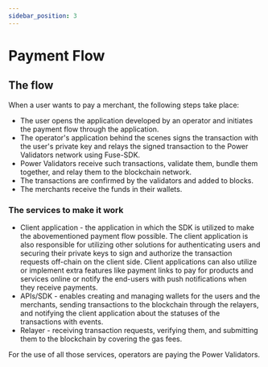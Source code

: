 ```yaml
---
sidebar_position: 3
---
```

# Payment Flow

## The flow

When a user wants to pay a merchant, the following steps take place:

* The user opens the application developed by an operator and initiates the payment flow through the application.
* The operator's application behind the scenes signs the transaction with the user's private key and relays the signed transaction to the Power Validators network using Fuse-SDK.
* Power Validators receive such transactions, validate them, bundle them together, and relay them to the blockchain network.
* The transactions are confirmed by the validators and added to blocks.
* The merchants receive the funds in their wallets.

### The services to make it work

* Client application - the application in which the SDK is utilized to make the abovementioned payment flow possible. The client application is also responsible for utilizing other solutions for authenticating users and securing their private keys to sign and authorize the transaction requests off-chain on the client side. Client applications can also utilize or implement extra features like payment links to pay for products and services online or notify the end-users with push notifications when they receive payments.&#x20;
* APIs/SDK - enables creating and managing wallets for the users and the merchants, sending transactions to the blockchain through the relayers, and notifying the client application about the statuses of the transactions with events.
* Relayer - receiving transaction requests, verifying them, and submitting them to the blockchain by covering the gas fees.&#x20;

For the use of all those services, operators are paying the Power Validators.

